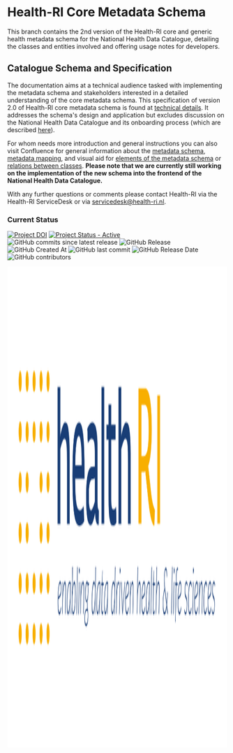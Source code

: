 # Health-RI Core Metadata Schema
This branch contains the 2nd version of the Health-RI core and generic health metadata schema for the National Health Data Catalogue, detailing the classes and entities involved and offering usage notes for developers.

##  Catalogue Schema and Specification
The documentation aims at a technical audience tasked with implementing the metadata schema and stakeholders interested in a detailed understanding of the core metadata schema. This specification of version 2.0 of Health-RI core metadata schema is found at [technical details](https://reiniergr.github.io/metadata-vocabulary/). It addresses the schema's design and application but excludes discussion on the National Health Data Catalogue and its onboarding process (which are described [here](https://health-ri.atlassian.net/wiki/spaces/FSD/pages/279150593/Metadata+onboarding+on+the+National+Catalogue)). 

For whom needs more introduction and general instructions you can also visit Confluence for general information about the [metadata schema](https://health-ri.atlassian.net/wiki/spaces/FSD/pages/279281676/4A+Metadata+mapping), [metadata mapping](https://health-ri.atlassian.net/wiki/spaces/FSD/pages/290291734/Mapping+tutorial),  and visual aid for [elements of the metadata schema](https://health-ri.atlassian.net/wiki/spaces/FSD/pages/279281676/4A+Metadata+mapping#%F0%9F%A7%A9-What-are-the-elements-of-the-Health-RI-core-metadata-schema%3F) or [relations between classes](https://health-ri.atlassian.net/wiki/spaces/FSD/pages/279281676/4A+Metadata+mapping#Overview-of-all-core-Health-RI-classes-and-relations-between-classes). **Please note that we are currently still working on the implementation of the new schema into the frontend of the National Health Data Catalogue.**

With any further questions or comments please contact Health-RI via the Health-RI ServiceDesk or via servicedesk@health-ri.nl.

### Current Status
[![Project DOI](https://zenodo.org/badge/DOI/10.5281/zenodo.15395604.svg)](https://doi.org/10.5281/zenodo.15395604)
[![Project Status - Active](https://www.repostatus.org/badges/latest/active.svg)](https://www.repostatus.org/#active)
![GitHub commits since latest release](https://img.shields.io/github/commits-since/Health-RI/health-ri-metadata/latest)
![GitHub Release](https://img.shields.io/github/v/release/Health-RI/health-ri-metadata)
![GitHub Created At](https://img.shields.io/github/created-at/Health-RI/health-ri-metadata)
![GitHub last commit](https://img.shields.io/github/last-commit/Health-RI/health-ri-metadata)
![GitHub Release Date](https://img.shields.io/github/release-date/Health-RI/health-ri-metadata)
![GitHub contributors](https://img.shields.io/github/contributors/Health-RI/health-ri-metadata)


<img src="src/new/images/HRI_Logo.png" alt="" width=800 height=1100 title="">

